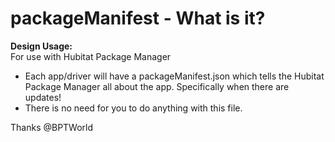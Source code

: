 # packageManifest - What is it?
<b>Design Usage:</b><br>
For use with Hubitat Package Manager

- Each app/driver will have a packageManifest.json which tells the Hubitat Package Manager all about the app.  Specifically when there are updates!
- There is no need for you to do anything with this file.

Thanks
@BPTWorld
